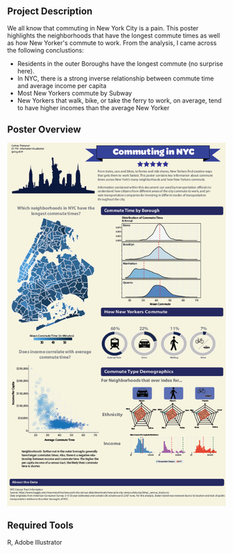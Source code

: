 ## Project Description
We all know that commuting in New York City is a pain. This poster highlights the neighborhoods that have the longest commute times as well as how New Yorker's commute to work. From the analysis, I came across the following conclustions:
- Residents in the outer Boroughs have the longest commute (no surprise here).
- In NYC, there is a strong inverse relationship between commute time and average income per capita
- Most New Yorkers commute by Subway
- New Yorkers that walk, bike, or take the ferry to work, on average, tend to have higher incomes than the average New Yorker

## Poster Overview
![Image of Commute_Poster](images/Commuting_in_NYC.PNG) 

## Required Tools
R, Adobe Illustrator
